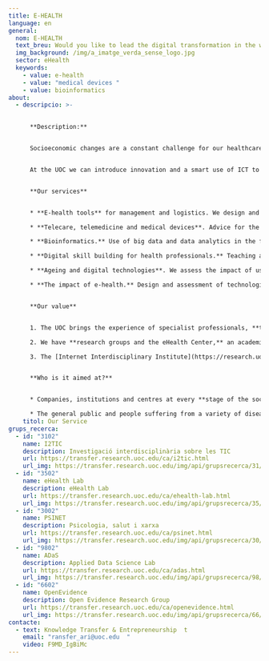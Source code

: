 ```yaml
---
title: E-HEALTH
language: en
general:
  nom: E-HEALTH
  text_breu: Would you like to lead the digital transformation in the world of health?
  img_background: /img/a_imatge_verda_sense_logo.jpg
  sector: eHealth
  keywords:
    - value: e-health
    - value: "medical devices "
    - value: bioinformatics
about:
  - descripcio: >-
      

      **Description:**


      Socioeconomic changes are a constant challenge for our healthcare system: increased demand for healthcare, an ageing population, more mobile citizens, the need to manage large amounts of information, global competitiveness, and an interest in constantly improving healthcare.


      At the UOC we can introduce innovation and a smart use of ICT to successfully face these challenges, providing the appropriate context to create and share resources whenever and wherever this is necessary, providing the chance to work collaboratively as part of a network, share and disseminate best practices, create knowledge through members' actions and reactions, and introduce telemedicine in health organizations.


      **Our services**


      * **E-health tools** for management and logistics. We design and assess e-health decision-assistance tools for professionals, patients and the general public. We also work on defining and assessing new healthcare provision models, particularly comprehensive care models with ICT. 

      * **Telecare, telemedicine and medical devices**. Advice for the development, implementation and assessment of technological and social innovations for elderly, disabled or chronically ill people, and development and assessment of innovations in health and care (telemedicine, e-health, robotics, AI). 

      * **Bioinformatics.** Use of big data and data analytics in the field of health and bioinformatics. We work on the design of medical imaging-based biomarkers, and we use artificial intelligence applied to medicine.

      * **Digital skill building for health professionals.** Teaching and learning processes in virtual environments in healthcare in order to acquire advanced minimally invasive surgery skills.

      * **Ageing and digital technologies**. We assess the impact of using ICT on the healthcare system and active ageing, getting all actors in the healthcare system involved.

      * **The impact of e-health.** Design and assessment of technological applications and campaigns in the field of health aimed at generating change and the transformation of behaviour.


      **Our value**


      1. The UOC brings the experience of specialist professionals, **tools and applications** based on information and communication technologies (ICTs) to the social and healthcare system to improve people's quality of life and facilitate the medical and scientific community's work.

      2. We have **research groups and the eHealth Center,** an academic centre open to the world whose aim is to educate and train both ordinary citizens and professionals through technology in order to lead the paradigm shift in health. People-centred and using research, education and guidance to contribute to society's progress and well-being.

      3. The [Internet Interdisciplinary Institute](https://research.uoc.edu/portal/en/in3/index.html) (IN3) **has been our R&I reference** centre since the year 2000. Its aim is to develop digital-age technological solutions and to study the internet and the effects of the interaction between digital technologies and human activity. 


      **Who is it aimed at?**


      * Companies, institutions and centres at every **stage of the social** and healthcare value chain.

      * The general public and people suffering from a variety of diseases or wishing to improve their well-being.
    titol: Our Service
grups_recerca:
  - id: "3102"
    name: I2TIC
    description: Investigació interdisciplinària sobre les TIC
    url: https://transfer.research.uoc.edu/ca/i2tic.html
    url_img: https://transfer.research.uoc.edu/img/api/grupsrecerca/31/image/1594110460538
  - id: "3502"
    name: eHealth Lab
    description: eHealth Lab
    url: https://transfer.research.uoc.edu/ca/ehealth-lab.html
    url_img: https://transfer.research.uoc.edu/img/api/grupsrecerca/35/image/1594279756413
  - id: "3002"
    name: PSINET
    description: Psicologia, salut i xarxa
    url: https://transfer.research.uoc.edu/ca/psinet.html
    url_img: https://transfer.research.uoc.edu/img/api/grupsrecerca/30/image/1594203037039
  - id: "9802"
    name: ADaS
    description: Applied Data Science Lab
    url: https://transfer.research.uoc.edu/ca/adas.html
    url_img: https://transfer.research.uoc.edu/img/api/grupsrecerca/98/image/1622190089096
  - id: "6602"
    name: OpenEvidence
    description: Open Evidence Research Group
    url: https://transfer.research.uoc.edu/ca/openevidence.html
    url_img: https://transfer.research.uoc.edu/img/api/grupsrecerca/66/image/1594111453905
contacte:
  - text: Knowledge Transfer & Entrepreneurship  t
    email: "ransfer_ari@uoc.edu  "
    video: F9MD_IgBiMc
---
```

